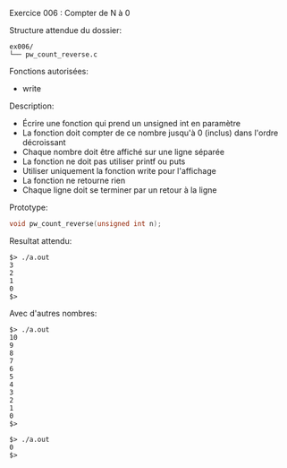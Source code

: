 Exercice 006 : Compter de N à 0

Structure attendue du dossier:

```
ex006/
└── pw_count_reverse.c
```

Fonctions autorisées:

- write

Description:

- Écrire une fonction qui prend un unsigned int en paramètre
- La fonction doit compter de ce nombre jusqu'à 0 (inclus) dans l'ordre décroissant
- Chaque nombre doit être affiché sur une ligne séparée
- La fonction ne doit pas utiliser printf ou puts
- Utiliser uniquement la fonction write pour l'affichage
- La fonction ne retourne rien
- Chaque ligne doit se terminer par un retour à la ligne

Prototype:

```c
void pw_count_reverse(unsigned int n);
```

Resultat attendu:

```
$> ./a.out
3
2
1
0
$>
```

Avec d'autres nombres:

```
$> ./a.out
10
9
8
7
6
5
4
3
2
1
0
$>
```

```
$> ./a.out
0
$>
```

